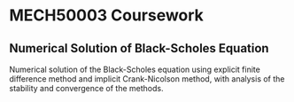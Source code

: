 # MECH50003 Coursework
## Numerical Solution of Black-Scholes Equation

Numerical solution of the Black-Scholes equation using explicit finite difference method and implicit Crank-Nicolson method, with analysis of the stability and convergence of the methods.